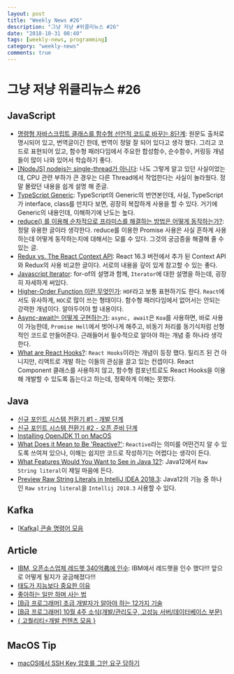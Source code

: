 ```yaml
---
layout: post
title: "Weekly News #26"
description: "그냥 저냥 #위클리뉴스 #26"
date: "2018-10-31 00:40"
tags: [weekly-news, programming]
category: "weekly-news"
comments: true
---
```


# 그냥 저냥 위클리뉴스 #26


## JavaScript

* [명령형 자바스크립트 클래스를 함수형 선언적 코드로 바꾸는 8단계](https://github.com/nhnent/fe.javascript/wiki/%EB%AA%85%EB%A0%B9%ED%98%95-%EC%9E%90%EB%B0%94%EC%8A%A4%ED%81%AC%EB%A6%BD%ED%8A%B8-%ED%81%B4%EB%9E%98%EC%8A%A4%EB%A5%BC-%ED%95%A8%EC%88%98%ED%98%95-%EC%84%A0%EC%96%B8%EC%A0%81-%EC%BD%94%EB%93%9C%EB%A1%9C-%EB%B0%94%EA%BE%B8%EB%8A%94-8-%EB%8B%A8%EA%B3%84): 원문도 출처로 명시되어 있고, 번역글이긴 한데, 번역이 정말 잘 되어 있다고 생각 했다. 그리고 코드로 표현되어 있고, 함수형 패러다임에서 주요한 합성함수, 순수함수, 커링등 개념들이 많이 나와 있어서 학습하기 좋다.
* [[NodeJS] nodejs는 single-thread가 아니다](https://medium.com/@rpf5573/nodejs-nodejs%EB%8A%94-single-thread%EA%B0%80-%EC%95%84%EB%8B%88%EB%8B%A4-f02b0278c390): 나도 그렇게 알고 있던 사실이었는데, CPU 관련 부하가 큰 경우는 다른 Thread에서 작업한다는 사실이 놀라웠다. 정말 몰랐던 내용을 쉽게 설명 해 준글.
* [TypeScript Generic](https://jsdev.kr/t/typescript-generic/3235): TypeScript의 Generic의 번연본인데, 사실, TypeScript가 interface, class를 만지다 보면, 굉장히 복잡하게 사용을 할 수 있다. 거기에 Generic의 내용인데, 이해하기에 난도는 높다.
* [reduce() 를 이용해 순차적으로 프라미스를 해결하는 방법은 어떻게 동작하는가?](https://github.com/nhnent/fe.javascript/wiki/%23180:-reduce()-%EB%A5%BC-%EC%9D%B4%EC%9A%A9%ED%95%B4-%EC%88%9C%EC%B0%A8%EC%A0%81%EC%9C%BC%EB%A1%9C-%ED%94%84%EB%9D%BC%EB%AF%B8%EC%8A%A4%EB%A5%BC-%ED%95%B4%EA%B2%B0%ED%95%98%EB%8A%94-%EB%B0%A9%EB%B2%95%EC%9D%80-%EC%96%B4%EB%96%BB%EA%B2%8C-%EB%8F%99%EC%9E%91%ED%95%98%EB%8A%94%EA%B0%80%3F): 정말 유용한 글이라 생각한다. reduce를 이용한 Promise 사용은 사실 흔하게 사용하는데 어떻게 동작하는지에 대해서는 모를 수 있다. 그것의 궁금증을 해결해 줄 수 있는 글.
* [Redux vs. The React Context API](https://daveceddia.com/context-api-vs-redux/): React 16.3 버전에서 추가 된 Context API와 Redux의 사용 비교한 글이다. 서로의 내용을 깊이 있게 참고할 수 있는 좋다. 
* [Javascript Iterator](http://dev-momo.tistory.com/entry/Javascript-Iterator): for-of의 설명과 함께, `Iterator`에 대한 설명을 하는데, 굉장히 자세하게 써있다. 
* [Higher-Order Function 이란 무엇인가](http://dev-momo.tistory.com/39): `HOF`라고 보통 표현하기도 한다. `React`에서도 유사하게, `HOC`로 많이 쓰는 형태이다. 함수형 패러다임에서 없어서는 안되는 강력한 개념이다. 알아두어야 할 내용이다. 
* [Async-await는 어떻게 구현하는가](http://dev-momo.tistory.com/41): `async, await`은 `Koa`를 사용하면, 바로 사용이 가능한데, `Promise Hell`에서 벗어나게 해주고, 비동기 처리를 동기식처럼 선형적인 코드로 만들어준다. 근래들어서 필수적으로 알아야 하는 개념 중 하나라 생각한다.
* [What are React Hooks?](https://www.robinwieruch.de/react-hooks/): `React Hooks`이라는 개념이 등장 했다. 릴리즈 된 건 아니지만, 리액트로 개발 하는 이들의 관심을 끌고 있는 컨셉이다. React Component 클래스를 사용하지 않고, 함수형 컴포넌트로도 React Hooks을 이용해 개발할 수 있도록 돕는다고 하는데, 정확하게 이해는 못했다. 

## Java

* [신규 포인트 시스템 전환기 #1 - 개발 단계](http://woowabros.github.io/experience/2018/10/12/new_point_story_1.html)
* [신규 포인트 시스템 전환기 #2 - 오픈 준비 단계](http://woowabros.github.io/experience/2018/10/15/new_point_story_2.html)
* [Installing OpenJDK 11 on MacOS](https://dzone.com/articles/installing-openjdk-11-on-macos)
* [What Does it Mean to Be 'Reactive?'](https://dzone.com/articles/my-experience-trying-to-explain-reactive-word-mean): `Reactive`라는 의미를 어떤건지 알 수 있도록 쓰여져 있으나, 이해는 쉽지만 코드로 작성하기는 어렵다는 생각이 든다. 
* [What Features Would You Want to See in Java 12?](https://dzone.com/articles/what-features-would-you-want-to-see-in-upcoming-ja): Java12에서 `Raw String literal`이 제일 마음에 든다.
* [Preview Raw String Literals in IntelliJ IDEA 2018.3](https://blog.jetbrains.com/idea/2018/10/preview-raw-string-literals-in-intellij-idea-2018-3/): Java12의 기능 중 하나인 `Raw string literal`을 `Intellij 2018.3` 사용할 수 있다. 

## Kafka

* [[Kafka] 콘솔 명령어 모음](http://atin.tistory.com/664)

## Article

* [IBM, 오픈소스업체 레드햇 340억弗에 인수](http://www.zdnet.co.kr/news/news_view.asp?artice_id=20181029085540): IBM에서 레드햇을 인수 했다!!! 앞으로 어떻게 될지가 궁금해졌다!!!
* [태도가 지능보다 중요한 이유](http://www.zdnet.co.kr/news/news_view.asp?artice_id=20181029085540)
* [좋아하는 일만 하며 사는 법](http://blog.lastmind.io/archives/880)
* [[B급 프로그래머] 초급 개발자가 알아야 하는 12가지 기술](http://jhrogue.blogspot.com/2018/10/b-12.html)
* [[B급 프로그래머] 10월 4주 소식(개발/관리도구, 고성능 서버/데이터베이스 부문)](http://jhrogue.blogspot.com/2018/10/b-10-4.html)
* [{ 고퀄리티⚡️개발 컨텐츠 모음 }](https://github.com/Integerous/goQuality-dev-contents)


## MacOS Tip

* [macOS에서 SSH Key 암호를 그만 요구 당하기](https://item4.github.io/2018-10-24/Stop-Ask-Passphrase-of-SSH-Key-in-macOS/)
